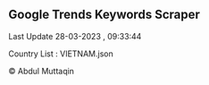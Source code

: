 

## Google Trends Keywords Scraper 
 
Last Update 28-03-2023 , 09:33:44

Country List :
VIETNAM.json



© Abdul Muttaqin 
